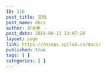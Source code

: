 ```yaml
---
ID: 116
post_title: 文档
post_name: docs
author: 邓冰寒
post_date: 2018-06-13 13:07:28
layout: page
link: https://devops.vpclub.cn/docs/
published: true
tags: [ ]
categories: [ ]
---
```

